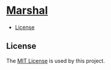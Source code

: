 # [Marshal](https://github.com/dbtedman/marshal)

-   [License](#license)

## License

The [MIT License](./LICENSE.md) is used by this project.
